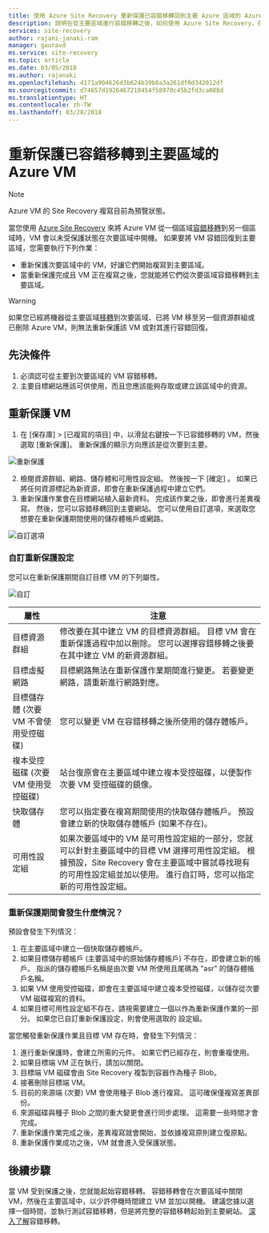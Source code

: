 ```yaml
---
title: 使用 Azure Site Recovery 重新保護已容錯移轉回到主要 Azure 區域的 Azure VM | Microsoft Docs
description: 說明在從主要區域進行容錯移轉之後，如何使用 Azure Site Recovery，在次要區域中重新保護 Azure VM。
services: site-recovery
author: rajani-janaki-ram
manager: gauravd
ms.service: site-recovery
ms.topic: article
ms.date: 03/05/2018
ms.author: rajanaki
ms.openlocfilehash: 4171a904626d3b624b39b8a3a261df0d342012df
ms.sourcegitcommit: d74657d1926467210454f58970c45b2fd3ca088d
ms.translationtype: HT
ms.contentlocale: zh-TW
ms.lasthandoff: 03/28/2018
---
```

# <a name="reprotect-failed-over-azure-vms-to-the-primary-region"></a>重新保護已容錯移轉到主要區域的 Azure VM


>[!NOTE]
>
> Azure VM 的 Site Recovery 複寫目前為預覽狀態。



當您使用 [Azure Site Recovery](site-recovery-overview.md) 來將 Azure VM 從一個區域[容錯移轉](site-recovery-failover.md)到另一個區域時，VM 會以未受保護狀態在次要區域中開機。 如果要將 VM 容錯回復到主要區域，您需要執行下列作業：

- 重新保護次要區域中的 VM，好讓它們開始複寫到主要區域。 
- 當重新保護完成且 VM 正在複寫之後，您就能將它們從次要區域容錯移轉到主要區域。

> [!WARNING]
> 如果您已經將機器從主要區域[移轉](migrate-overview.md#what-do-we-mean-by-migration)到次要區域、已將 VM 移至另一個資源群組或已刪除 Azure VM，則無法重新保護該 VM 或對其進行容錯回復。


## <a name="prerequisites"></a>先決條件
1. 必須認可從主要到次要區域的 VM 容錯移轉。
2. 主要目標網站應該可供使用，而且您應該能夠存取或建立該區域中的資源。

## <a name="reprotect-a-vm"></a>重新保護 VM

1. 在 [保存庫] > [已複寫的項目] 中，以滑鼠右鍵按一下已容錯移轉的 VM，然後選取 [重新保護]。 重新保護的顯示方向應該是從次要到主要。 

  ![重新保護](./media/site-recovery-how-to-reprotect-azure-to-azure/reprotect.png)

2. 檢閱資源群組、網路、儲存體和可用性設定組。 然後按一下 [確定] 。 如果已將任何資源標記為新資源，即會在重新保護過程中建立它們。
3. 重新保護作業會在目標網站植入最新資料。 完成該作業之後，即會進行差異複寫。 然後，您可以容錯移轉回到主要網站。 您可以使用自訂選項，來選取您想要在重新保護期間使用的儲存體帳戶或網路。

  ![自訂選項](./media/site-recovery-how-to-reprotect-azure-to-azure/customize.png)

### <a name="customize-reprotect-settings"></a>自訂重新保護設定

您可以在重新保護期間自訂目標 VM 的下列屬性。

![自訂](./media/site-recovery-how-to-reprotect-azure-to-azure/customizeblade.png)

|屬性 |注意  |
|---------|---------|
|目標資源群組     | 修改要在其中建立 VM 的目標資源群組。 目標 VM 會在重新保護過程中加以刪除。 您可以選擇容錯移轉之後要在其中建立 VM 的新資源群組。        |
|目標虛擬網路     | 目標網路無法在重新保護作業期間進行變更。 若要變更網路，請重新進行網路對應。         |
|目標儲存體 (次要 VM 不會使用受控磁碟)     | 您可以變更 VM 在容錯移轉之後所使用的儲存體帳戶。         |
|複本受控磁碟 (次要 VM 使用受控磁碟)    | 站台復原會在主要區域中建立複本受控磁碟，以便製作次要 VM 受控磁碟的鏡像。         | 
|快取儲存體     | 您可以指定要在複寫期間使用的快取儲存體帳戶。 預設會建立新的快取儲存體帳戶 (如果不存在)。         |
|可用性設定組     |如果次要區域中的 VM 是可用性設定組的一部分，您就可以針對主要區域中的目標 VM 選擇可用性設定組。 根據預設，Site Recovery 會在主要區域中嘗試尋找現有的可用性設定組並加以使用。 進行自訂時，您可以指定新的可用性設定組。         |


### <a name="what-happens-during-reprotection"></a>重新保護期間會發生什麼情況？

預設會發生下列情況：

1. 在主要區域中建立一個快取儲存體帳戶。
2. 如果目標儲存體帳戶 (主要區域中的原始儲存體帳戶) 不存在，即會建立新的帳戶。 指派的儲存體帳戶名稱是由次要 VM 所使用且尾碼為 "asr" 的儲存體帳戶名稱。
3. 如果 VM 使用受控磁碟，即會在主要區域中建立複本受控磁碟，以儲存從次要 VM 磁碟複寫的資料。 
4. 如果目標可用性設定組不存在，請視需要建立一個以作為重新保護作業的一部分。 如果您已自訂重新保護設定，則會使用選取的 設定組。

當您觸發重新保護作業且目標 VM 存在時，會發生下列情況：

1. 進行重新保護時，會建立所需的元件。 如果它們已經存在，則會重複使用。
2. 如果目標端 VM 正在執行，請加以關閉。
3. 目標端 VM 磁碟會由 Site Recovery 複製到容器作為種子 Blob。
4. 接著刪除目標端 VM。
5. 目前的來源端 (次要) VM 會使用種子 Blob 進行複寫。 這可確保僅複寫差異部份。
6. 來源磁碟與種子 Blob 之間的重大變更會進行同步處理。 這需要一些時間才會完成。
7. 重新保護作業完成之後，差異複寫就會開始，並依據複寫原則建立復原點。
8. 重新保護作業成功之後，VM 就會進入受保護狀態。

## <a name="next-steps"></a>後續步驟

當 VM 受到保護之後，您就能起始容錯移轉。 容錯移轉會在次要區域中關閉 VM，然後在主要區域中，以少許停機時間建立 VM 並加以開機。 建議您據以選擇一個時間，並執行測試容錯移轉，但是將完整的容錯移轉起始到主要網站。 [深入了解](site-recovery-failover.md)容錯移轉。

